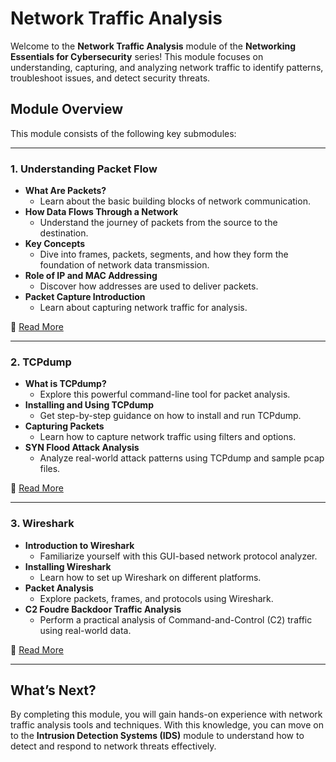 # Network Traffic Analysis

Welcome to the **Network Traffic Analysis** module of the **Networking Essentials for Cybersecurity** series! This module focuses on understanding, capturing, and analyzing network traffic to identify patterns, troubleshoot issues, and detect security threats.

## Module Overview

This module consists of the following key submodules:

---

### 1. Understanding Packet Flow
- **What Are Packets?**
  - Learn about the basic building blocks of network communication.
- **How Data Flows Through a Network**
  - Understand the journey of packets from the source to the destination.
- **Key Concepts**
  - Dive into frames, packets, segments, and how they form the foundation of network data transmission.
- **Role of IP and MAC Addressing**
  - Discover how addresses are used to deliver packets.
- **Packet Capture Introduction**
  - Learn about capturing network traffic for analysis.

📂 [Read More](Understanding_Packet_Flow.md)

---

### 2. TCPdump
- **What is TCPdump?**
  - Explore this powerful command-line tool for packet analysis.
- **Installing and Using TCPdump**
  - Get step-by-step guidance on how to install and run TCPdump.
- **Capturing Packets**
  - Learn how to capture network traffic using filters and options.
- **SYN Flood Attack Analysis**
  - Analyze real-world attack patterns using TCPdump and sample pcap files.

📂 [Read More](TCPdump.md)

---

### 3. Wireshark
- **Introduction to Wireshark**
  - Familiarize yourself with this GUI-based network protocol analyzer.
- **Installing Wireshark**
  - Learn how to set up Wireshark on different platforms.
- **Packet Analysis**
  - Explore packets, frames, and protocols using Wireshark.
- **C2 Foudre Backdoor Traffic Analysis**
  - Perform a practical analysis of Command-and-Control (C2) traffic using real-world data.

📂 [Read More](Wireshark.md)

---

## What’s Next?

By completing this module, you will gain hands-on experience with network traffic analysis tools and techniques. With this knowledge, you can move on to the **Intrusion Detection Systems (IDS)** module to understand how to detect and respond to network threats effectively.

